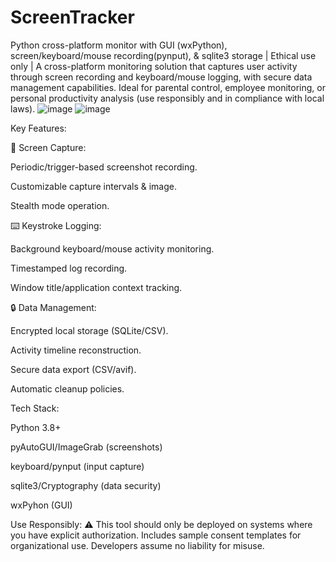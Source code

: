 # ScreenTracker
Python cross-platform monitor with GUI (wxPython), screen/keyboard/mouse recording(pynput), &amp; sqlite3 storage | Ethical use only |
A cross-platform monitoring solution that captures user activity through screen recording and keyboard/mouse logging, with secure data management capabilities. Ideal for parental control, employee monitoring, or personal productivity analysis (use responsibly and in compliance with local laws).
![image](https://github.com/user-attachments/assets/a302d818-307a-46ca-b5e5-7bfa5f2a741b)
![image](https://github.com/user-attachments/assets/c8de4436-9270-4796-98c9-3511cc328ba6)




Key Features:

📸 ​Screen Capture:

Periodic/trigger-based screenshot recording.

Customizable capture intervals & image.

Stealth mode operation.


⌨️ ​Keystroke Logging:

Background keyboard/mouse activity monitoring.

Timestamped log recording.

Window title/application context tracking.


🔒 ​Data Management:

Encrypted local storage (SQLite/CSV).

Activity timeline reconstruction.

Secure data export (CSV/avif).

Automatic cleanup policies.


Tech Stack:

Python 3.8+

pyAutoGUI/ImageGrab (screenshots)

keyboard/pynput (input capture)

sqlite3/Cryptography (data security)

wxPyhon (GUI)

Use Responsibly:
⚠️ This tool should only be deployed on systems where you have explicit authorization. Includes sample consent templates for organizational use. Developers assume no liability for misuse.

